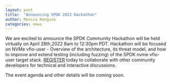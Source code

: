 ```yaml
---
layout: post
title:  "Announcing SPDK 2022 Hackathon"
author: Monica Kenguva
categories: news
---
```


We are excited to announce the SPDK Community Hackathon will be held virtually on April 28th,2022 8am to 12:30pm PDT.
Hackathon will be focused on NVMe vfio-user - Overview of the architecture, its threat model, and how to improve
and extend testing (including fuzzing) of the SPDK nvme vfio-user target stack.
[REGISTER](https://teams.microsoft.com/registration/iI3JRkTj1E6Elk7XcS4lXQ,kemVK82320u6Ozy2ZGc4dQ,kG-9XEZXKEyDI8aXugFltw,lAlDvaCL9U6VcqK5j3MxWQ,aJJxPV6l-kKqpF18fi_3XQ,uO0U5ZEuhkKSWjee0JkeCg?mode=read&tenantId=46c98d88-e344-4ed4-8496-4ed7712e255d) today to collaborate with other community developers for technical and interactive discussions.

The event agenda and other details will be coming soon.
